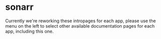 # sonarr

Currently we're reworking these intropages for each app, please use the menu on the left to select other available documentation pages for each app, including this one.
